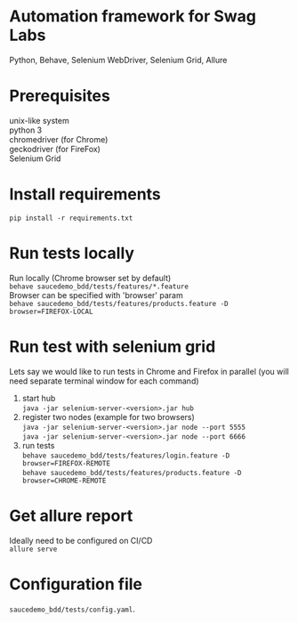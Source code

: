 # Automation framework for Swag Labs
Python, Behave, Selenium WebDriver, Selenium Grid, Allure 

# Prerequisites
unix-like system  
python 3   
chromedriver (for Chrome)  
geckodriver (for FireFox)  
Selenium Grid

# Install requirements
`pip install -r requirements.txt`

# Run tests locally
Run locally (Chrome browser set by default)  
`behave saucedemo_bdd/tests/features/*.feature`  
Browser can be specified with 'browser' param  
`behave saucedemo_bdd/tests/features/products.feature -D browser=FIREFOX-LOCAL`  

# Run test with selenium grid
Lets say we would like to run tests in Chrome and Firefox in parallel
(you will need separate terminal window for each command)
1. start hub  
`java -jar selenium-server-<version>.jar hub`  
2. register two nodes (example for two browsers)  
`java -jar selenium-server-<version>.jar node --port 5555`  
`java -jar selenium-server-<version>.jar node --port 6666`  
3. run tests  
`behave saucedemo_bdd/tests/features/login.feature -D browser=FIREFOX-REMOTE`    
`behave saucedemo_bdd/tests/features/products.feature -D browser=CHROME-REMOTE`  

# Get allure report
Ideally need to be configured on CI/CD  
`allure serve`

# Configuration file    
`saucedemo_bdd/tests/config.yaml`.
